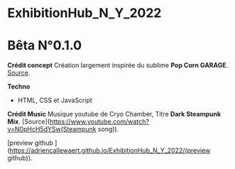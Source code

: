 # ExhibitionHub_N_Y_2022
# Bêta N°0.1.0

**Crédit concept**
Création largement inspirée du sublime **Pop Corn GARAGE**.
[Source](https://popcorngarage.com/(L'original)). 

**Techno**
- HTML, CSS et JavaScript

**Crédit Music**
Musique youtube de Cryo Chamber, Titre **Dark Steampunk Mix**.
[Source](https://www.youtube.com/watch?v=N0pHcH5dYSw(Steampunk song)). 


[preview github ](https://adriencallewaert.github.io/ExhibitionHub_N_Y_2022/(preview github)). 
